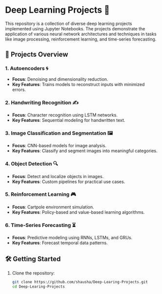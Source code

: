 # Deep Learning Projects 🚀

This repository is a collection of diverse deep learning projects implemented using Jupyter Notebooks. The projects demonstrate the application of various neural network architectures and techniques in tasks like image processing, reinforcement learning, and time-series forecasting.

## 🌟 Projects Overview

### 1. **Autoencoders** 🌀
- **Focus**: Denoising and dimensionality reduction.
- **Key Features**: Trains models to reconstruct inputs with minimized errors.

### 2. **Handwriting Recognition** ✍️
- **Focus**: Character recognition using LSTM networks.
- **Key Features**: Sequential modeling for handwritten text.

### 3. **Image Classification and Segmentation** 🖼️
- **Focus**: CNN-based models for image analysis.
- **Key Features**: Classify and segment images into meaningful categories.

### 4. **Object Detection** 🔍
- **Focus**: Detect and localize objects in images.
- **Key Features**: Custom pipelines for practical use cases.

### 5. **Reinforcement Learning** 🎮
- **Focus**: Cartpole environment simulation.
- **Key Features**: Policy-based and value-based learning algorithms.

### 6. **Time-Series Forecasting** ⏳
- **Focus**: Predictive modeling using RNNs, LSTMs, and GRUs.
- **Key Features**: Forecast temporal data patterns.

## 🛠️ Getting Started

1. Clone the repository:
   ```bash
   git clone https://github.com/shausha/Deep-Learing-Projects.git
   cd Deep-Learing-Projects
